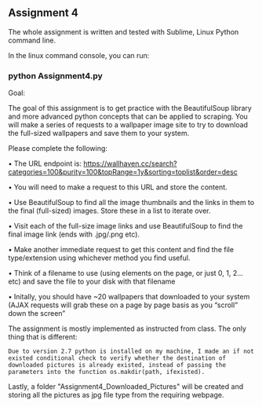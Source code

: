 
## Assignment 4 

The whole assignment is written and tested with Sublime, Linux Python command line. 


In the linux command console, you can run:

### python Assignment4.py


Goal:

The goal of this assignment is to get practice with the BeautifulSoup library and more advanced python concepts that can be applied to scraping. You will make a series of requests to a wallpaper image site to try to download the full-sized wallpapers and save them to your system.

Please complete the following:

•	The URL endpoint is: https://wallhaven.cc/search?categories=100&purity=100&topRange=1y&sorting=toplist&order=desc

•	You will need to make a request to this URL and store the content.

•	Use BeautifulSoup to find all the image thumbnails and the links in them to the final (full-sized) images. Store these in a list to iterate over.

•	Visit each of the full-size image links and use BeautifulSoup to find the final image link (ends with .jpg/.png etc).

•	Make another immediate request to get this content and find the file type/extension using whichever method you find useful.

•	Think of a filename to use (using elements on the page, or just 0, 1, 2... etc) and save the file to your disk with that filename

•	Initally, you should have ~20 wallpapers that downloaded to your system (AJAX requests will grab these on a page by page basis as you “scroll” down the screen”



The assignment is mostly implemented as instructed from class. The only thing that is different:

    Due to version 2.7 python is installed on my machine, I made an if not existed conditional check to verify whether the destination of downloaded pictures is already existed, instead of passing the parameters into the function os.makdir(path, ifexisted). 

Lastly, a folder "Assignment4_Downloaded_Pictures" will be created and storing all the pictures as jpg  file type from the requiring webpage.
